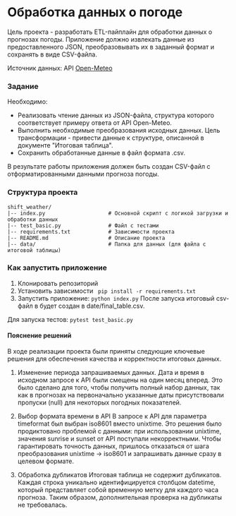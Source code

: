 # Обработка данных о погоде

Цель проекта - разработать ETL-пайплайн для обработки данных о прогнозах погоды. Приложение должно извлекать данные из предоставленного JSON, преобразовывать их в заданный формат и сохранять в виде CSV-файла.

Источник данных: API [Open-Meteo](https://open-meteo.com/)

### Задание
Необходимо:

- Реализовать чтение данных из JSON-файла, структура которого соответствует примеру ответа от API Open-Meteo.
- Выполнить необходимые преобразования исходных данных. Цель трансформации - привести данные к структуре, описанной в документе "Итоговая таблица".
- Сохранить обработанные данные в файл формата .csv.

В результате работы приложения должен быть создан CSV-файл с отформатированными данными прогноза погоды.

### Структура проекта
```
shift_weather/
|-- index.py                    # Основной скрипт с логикой загрузки и обработки данных
|-- test_basic.py               # Файл с тестами
|-- requirements.txt            # Зависимости проекта
|-- README.md                   # Описание проекта
|-- data/                       # Папка для данных (для файла с итоговой таблицы)
```

### Как запустить приложение
  1. Клонировать репозиторий
  2. Установить зависимости
     ``` pip install -r requirements.txt```
  3. Запустить приложение:
     ```python index.py```
  После запуска итоговый csv-файл в будет создан в date/final_table.csv.

Для запуска тестов:
```pytest test_basic.py```

#### Пояснение решений
В ходе реализации проекта были приняты следующие ключевые решения для обеспечения качества и корректности итоговых данных.

1. Изменение периода запрашиваемых данных.
Дата и время в исходном запросе к API были смещены на один месяц вперед. Это было сделано для того, чтобы получить полный набор данных, так как в прогнозах на первоначально указанные даты присутствовали пропуски (null) для некоторых погодных показателей.

2. Выбор формата времени в API
В запросе к API для параметра timeformat был выбран iso8601 вместо unixtime. Это решения было продиктовано проблемой с данными: при использовании unixtime, значения sunrise и sunset от API поступали некорректными. Чтобы гарантировать точность данных, пришлось отказаться от шага преобразования unixtime -> iso8601 и запрашивать данные сразу в целевом формате.

3. Обработка дубликатов
Итоговая таблица не содержит дубликатов. Каждая строка уникально идентифицируется столбцом datetime, который представляет собой временную метку для каждого часа прогноза. Таким образом, дополнительная проверка на дубликаты не требовалась.

  
